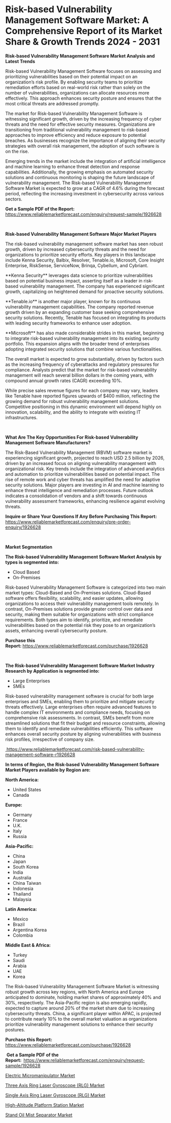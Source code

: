 <p><h1>Risk-based Vulnerability Management Software Market: A Comprehensive Report of its Market Share & Growth Trends 2024 - 2031</h1></p><p><strong>Risk-based Vulnerability Management Software Market Analysis and Latest Trends</strong></p>
<p><p>Risk-based Vulnerability Management Software focuses on assessing and prioritizing vulnerabilities based on their potential impact on an organization’s risk profile. By enabling security teams to prioritize remediation efforts based on real-world risk rather than solely on the number of vulnerabilities, organizations can allocate resources more effectively. This approach enhances security posture and ensures that the most critical threats are addressed promptly.</p><p>The market for Risk-based Vulnerability Management Software is witnessing significant growth, driven by the increasing frequency of cyber threats and the need for effective security measures. Organizations are transitioning from traditional vulnerability management to risk-based approaches to improve efficiency and reduce exposure to potential breaches. As businesses recognize the importance of aligning their security strategies with overall risk management, the adoption of such software is on the rise.</p><p>Emerging trends in the market include the integration of artificial intelligence and machine learning to enhance threat detection and response capabilities. Additionally, the growing emphasis on automated security solutions and continuous monitoring is shaping the future landscape of vulnerability management. The Risk-based Vulnerability Management Software Market is expected to grow at a CAGR of 4.6% during the forecast period, reflecting the increasing investment in cybersecurity across various sectors.</p></p>
<p><strong>Get a Sample PDF of the Report:&nbsp;</strong> <a href="https://www.reliablemarketforecast.com/enquiry/request-sample/1926628?utm_campaign=1568&utm_medium=2&utm_source=Github&utm_content=ia&utm_term=25102024&utm_id=risk-based-vulnerability-management-software">https://www.reliablemarketforecast.com/enquiry/request-sample/1926628</a></p>
<p>&nbsp;</p>
<p><strong>Risk-based Vulnerability Management Software Major Market Players</strong></p>
<p><p>The risk-based vulnerability management software market has seen robust growth, driven by increased cybersecurity threats and the need for organizations to prioritize security efforts. Key players in this landscape include Kenna Security, Balbix, Resolver, Tenable.io, Microsoft, Core Insight Enterprise, RiskSense, ServiceNow, Brinqa, Cybellum, and Cybriant.</p><p>**Kenna Security** leverages data science to prioritize vulnerabilities based on potential business impact, asserting itself as a leader in risk-based vulnerability management. The company has experienced significant growth, capitalizing on heightened demand for proactive security solutions.</p><p>**Tenable.io** is another major player, known for its continuous vulnerability management capabilities. The company reported revenue growth driven by an expanding customer base seeking comprehensive security solutions. Recently, Tenable has focused on integrating its products with leading security frameworks to enhance user adoption.</p><p>**Microsoft** has also made considerable strides in this market, beginning to integrate risk-based vulnerability management into its existing security portfolio. This expansion aligns with the broader trend of enterprises adopting integrated security solutions that combine various functionalities.</p><p>The overall market is expected to grow substantially, driven by factors such as the increasing frequency of cyberattacks and regulatory pressures for compliance. Analysts predict that the market for risk-based vulnerability management will reach several billion dollars in the coming years, with compound annual growth rates (CAGR) exceeding 10%.</p><p>While precise sales revenue figures for each company may vary, leaders like Tenable have reported figures upwards of $400 million, reflecting the growing demand for robust vulnerability management solutions. Competitive positioning in this dynamic environment will depend highly on innovation, scalability, and the ability to integrate with existing IT infrastructures.</p></p>
<p>&nbsp;</p>
<p><strong>What Are The Key Opportunities For Risk-based Vulnerability Management Software Manufacturers?</strong></p>
<p><p>The Risk-Based Vulnerability Management (RBVM) software market is experiencing significant growth, projected to reach USD 2.5 billion by 2026, driven by an increased focus on aligning vulnerability management with organizational risk. Key trends include the integration of advanced analytics and automation to prioritize vulnerabilities based on potential impact. The rise of remote work and cyber threats has amplified the need for adaptive security solutions. Major players are investing in AI and machine learning to enhance threat intelligence and remediation processes. Future outlook indicates a consolidation of vendors and a shift towards continuous vulnerability assessment frameworks, enhancing resilience against evolving threats.</p></p>
<p><strong>Inquire or Share Your Questions If Any Before Purchasing This Report:</strong> <a href="https://www.reliablemarketforecast.com/enquiry/pre-order-enquiry/1926628?utm_campaign=1568&utm_medium=2&utm_source=Github&utm_content=ia&utm_term=25102024&utm_id=risk-based-vulnerability-management-software">https://www.reliablemarketforecast.com/enquiry/pre-order-enquiry/1926628</a></p>
<p>&nbsp;</p>
<p><strong>Market Segmentation</strong></p>
<p><strong>The Risk-based Vulnerability Management Software Market Analysis by types is segmented into:</strong></p>
<p><ul><li>Cloud Based</li><li>On-Premises</li></ul></p>
<p><p>Risk-based Vulnerability Management Software is categorized into two main market types: Cloud-Based and On-Premises solutions. Cloud-Based software offers flexibility, scalability, and easier updates, allowing organizations to access their vulnerability management tools remotely. In contrast, On-Premises solutions provide greater control over data and security, making them suitable for organizations with strict compliance requirements. Both types aim to identify, prioritize, and remediate vulnerabilities based on the potential risk they pose to an organization’s assets, enhancing overall cybersecurity posture.</p></p>
<p><strong>Purchase this Report:&nbsp;</strong><a href="https://www.reliablemarketforecast.com/purchase/1926628?utm_campaign=1568&utm_medium=2&utm_source=Github&utm_content=ia&utm_term=25102024&utm_id=risk-based-vulnerability-management-software">https://www.reliablemarketforecast.com/purchase/1926628</a></p>
<p>&nbsp;</p>
<p><strong>The Risk-based Vulnerability Management Software Market Industry Research by Application is segmented into:</strong></p>
<p><ul><li>Large Enterprises</li><li>SMEs</li></ul></p>
<p><p>Risk-based vulnerability management software is crucial for both large enterprises and SMEs, enabling them to prioritize and mitigate security threats effectively. Large enterprises often require advanced features to handle complex IT environments and compliance needs, focusing on comprehensive risk assessments. In contrast, SMEs benefit from more streamlined solutions that fit their budget and resource constraints, allowing them to identify and remediate vulnerabilities efficiently. This software enhances overall security posture by aligning vulnerabilities with business risk profiles, irrespective of company size.</p></p>
<p><a href="https://www.reliablemarketforecast.com/risk-based-vulnerability-management-software-r1926628?utm_campaign=1568&utm_medium=2&utm_source=Github&utm_content=ia&utm_term=25102024&utm_id=risk-based-vulnerability-management-software">&nbsp;https://www.reliablemarketforecast.com/risk-based-vulnerability-management-software-r1926628</a></p>
<p><strong>In terms of Region, the Risk-based Vulnerability Management Software Market Players available by Region are:</strong></p>
<p>
    <p> <strong> North America: </strong>
        <ul>
            <li>United States</li>
            <li>Canada</li>
        </ul>
        </p> 
    <p> <strong> Europe: </strong>
        <ul>
            <li>Germany</li>
            <li>France</li>
            <li>U.K.</li>
            <li>Italy</li>
            <li>Russia</li>
        </ul>
        </p> 
    <p> <strong> Asia-Pacific: </strong>
        <ul>
            <li>China</li>
            <li>Japan</li>
            <li>South Korea</li>
            <li>India</li>
            <li>Australia</li>
            <li>China Taiwan</li>
            <li>Indonesia</li>
            <li>Thailand</li>
            <li>Malaysia</li>
        </ul>
        </p> 
    <p> <strong> Latin America: </strong>
        <ul>
            <li>Mexico</li>
            <li>Brazil</li>
            <li>Argentina Korea</li>
            <li>Colombia</li>
        </ul>
        </p> 
    <p> <strong> Middle East & Africa: </strong>
        <ul>
            <li>Turkey</li>
            <li>Saudi</li>
            <li>Arabia</li>
            <li>UAE</li>
            <li>Korea</li>
        </ul>
    </p>
    </p>
<p><p>The Risk-based Vulnerability Management Software Market is witnessing robust growth across key regions, with North America and Europe anticipated to dominate, holding market shares of approximately 40% and 30%, respectively. The Asia-Pacific region is also emerging rapidly, expected to capture around 20% of the market share due to increasing cybersecurity threats. China, a significant player within APAC, is projected to contribute nearly 10% to the overall market valuation as organizations prioritize vulnerability management solutions to enhance their security postures.</p></p>
<p><strong>Purchase this Report: </strong><a href="https://www.reliablemarketforecast.com/purchase/1926628?utm_campaign=1568&utm_medium=2&utm_source=Github&utm_content=ia&utm_term=25102024&utm_id=risk-based-vulnerability-management-software">https://www.reliablemarketforecast.com/purchase/1926628</a></p>
<p>&nbsp;<strong>Get a Sample PDF of the Report:&nbsp;&nbsp;</strong><a href="https://www.reliablemarketforecast.com/enquiry/request-sample/1926628?utm_campaign=1568&utm_medium=2&utm_source=Github&utm_content=ia&utm_term=25102024&utm_id=risk-based-vulnerability-management-software">https://www.reliablemarketforecast.com/enquiry/request-sample/1926628</a></p>
<p><strong></strong></p>
<p><p><a href="https://www.linkedin.com/pulse/regional-adaptations-global-electric-micromanipulator-jnssf?utm_campaign=1568&utm_medium=2&utm_source=Github&utm_content=ia&utm_term=25102024&utm_id=risk-based-vulnerability-management-software">Electric Micromanipulator Market</a></p><p><a href="https://www.linkedin.com/pulse/strategic-market-insights-navigating-global-three-axis-ring-s32df?utm_campaign=1568&utm_medium=2&utm_source=Github&utm_content=ia&utm_term=25102024&utm_id=risk-based-vulnerability-management-software">Three Axis Ring Laser Gyroscope (RLG) Market</a></p><p><a href="https://www.linkedin.com/pulse/market-leaders-laggards-global-single-axis-ring-laser-gyroscope-dcvnf?utm_campaign=1568&utm_medium=2&utm_source=Github&utm_content=ia&utm_term=25102024&utm_id=risk-based-vulnerability-management-software">Single Axis Ring Laser Gyroscope (RLG) Market</a></p><p><a href="https://www.linkedin.com/pulse/high-altitude-platform-station-market-research-report-gpigf?utm_campaign=1568&utm_medium=2&utm_source=Github&utm_content=ia&utm_term=25102024&utm_id=risk-based-vulnerability-management-software">High-Altitude Platform Station Market</a></p><p><a href="https://www.linkedin.com/pulse/stand-oil-mist-separator-market-evolution-future-outlook-forecasting-m0tbf?utm_campaign=1568&utm_medium=2&utm_source=Github&utm_content=ia&utm_term=25102024&utm_id=risk-based-vulnerability-management-software">Stand Oil Mist Separator Market</a></p></p>
